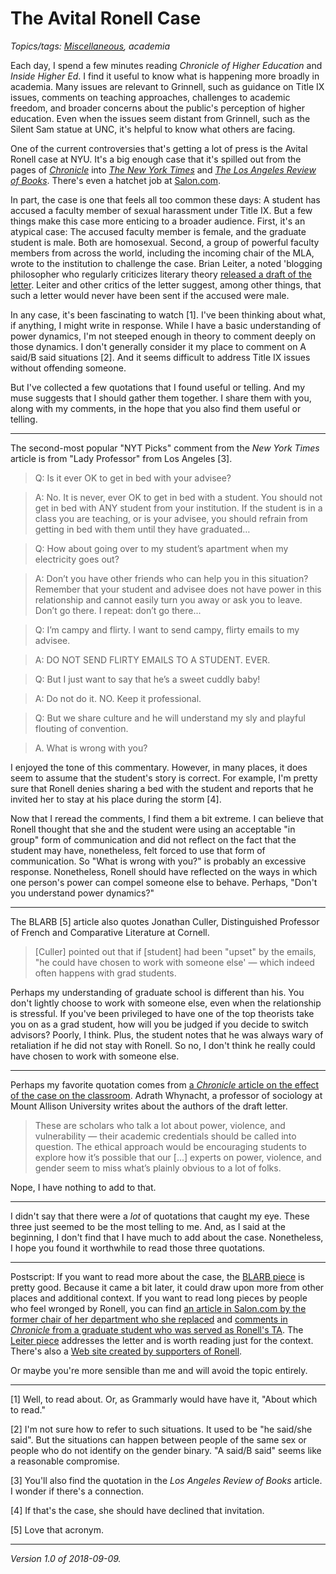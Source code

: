 The Avital Ronell Case
======================

*Topics/tags: [Miscellaneous](index-misc), academia*

Each day, I spend a few minutes reading _Chronicle of Higher Education_
and _Inside Higher Ed_.  I find it useful to know what is happening
more broadly in academia.  Many issues are relevant to Grinnell, such as
guidance on Title IX issues, comments on teaching approaches, challenges
to academic freedom, and broader concerns about the public's perception
of higher education.  Even when the issues seem distant from Grinnell,
such as the Silent Sam statue at UNC, it's helpful to know what others
are facing.

One of the current controversies that's getting a lot
of press is the Avital Ronell case at NYU.  It's a
big enough case that it's spilled out from the pages of
[_Chronicle_](https://www.chronicle.com/article/How-a-Letter-Defending-Avital/243650)
into [_The New York
Times_](https://www.nytimes.com/2018/08/13/nyregion/sexual-harassment-nyu-female-professor.html)
and [_The Los Angeles Review of
Books_](http://blog.lareviewofbooks.org/essays/avital-nimrod-sexual-harassment-campy-communications-nyu/).  There's even a hatchet job at [Salon.com](https://www.salon.com/2018/09/08/a-witch-hunt-or-a-quest-for-justice-an-insiders-perspective-on-disgraced-academic-avital-ronell/).

In part, the case is one that feels all too common these days: A student
has accused a faculty member of sexual harassment under Title IX.
But a few things make this case more enticing to a broader
audience.  First, it's an atypical case: The accused faculty member
is female, and the graduate student is male.  Both are homosexual.
Second, a group of powerful faculty members from across the
world, including the incoming chair of the MLA, wrote to the
institution to challenge the case.  Brian Leiter, a noted 'blogging
philosopher who regularly criticizes literary theory [released a draft of the
letter](http://leiterreports.typepad.com/blog/2018/06/blaming-the-victim-is-apparently-ok-when-the-accused-is-a-feminist-literary-theorist.html).
Leiter and other critics of the letter suggest, among other things,
that such a letter would never have been sent if the accused were male.

In any case, it's been fascinating to watch [1].  I've been thinking
about what, if anything, I might write in response.  While I have a
basic understanding of power dynamics, I'm not steeped enough in theory
to comment deeply on those dynamics.  I don't generally consider it my
place to comment on A said/B said situations [2].  And it seems difficult
to address Title IX issues without offending someone.

But I've collected a few quotations that I found useful or telling.  And
my muse suggests that I should gather them together.  I share them with
you, along with my comments, in the hope that you also find them useful
or telling.

---

The second-most popular "NYT Picks" comment from the _New York Times_ article
is from "Lady Professor" from Los Angeles [3].  

> Q: Is it ever OK to get in bed with your advisee?

> A: No. It is never, ever OK to get in bed with a student. You should not get in bed with ANY student from your institution. If the student is in a class you are teaching, or is your advisee, you should refrain from getting in bed with them until they have graduated…

> Q: How about going over to my student’s apartment when my electricity goes out?

> A: Don’t you have other friends who can help you in this situation? Remember that your student and advisee does not have power in this relationship and cannot easily turn you away or ask you to leave. Don’t go there. I repeat: don’t go there...

> Q: I’m campy and flirty. I want to send campy, flirty emails to my advisee.

> A: DO NOT SEND FLIRTY EMAILS TO A STUDENT. EVER.

> Q: But I just want to say that he’s a sweet cuddly baby!

> A: Do not do it. NO. Keep it professional.

> Q: But we share culture and he will understand my sly and playful flouting of convention.

> A. What is wrong with you?

I enjoyed the tone of this commentary.  However, in many places, it does
seem to assume that the student's story is correct.  For example,
I'm pretty sure that Ronell denies sharing a bed with the student and
reports that he invited her to stay at his place during the storm [4].

Now that I reread the comments, I find them a bit extreme.  I can believe
that Ronell thought that she and the student were using an acceptable
"in group" form of communication and did not reflect on the fact that
the student may have, nonetheless, felt forced to use that form of
communication.  So "What is wrong with you?" is probably an excessive
response.  Nonetheless, Ronell should have reflected on the ways in
which one person's power can compel someone else to behave.  Perhaps,
"Don't you understand power dynamics?"

---

The BLARB [5] article also quotes Jonathan Culler, Distinguished Professor
of French and Comparative Literature at Cornell.  

> [Culler] pointed out that if [student] had been "upset" by the emails,
"he could have chosen to work with someone else' — which indeed often
happens with grad students.

Perhaps my understanding of graduate school is different than his.
You don't lightly choose to work with someone else, even when the
relationship is stressful.  If you've been privileged to have one of the
top theorists take you on as a grad student, how will you be judged if you
decide to switch advisors?  Poorly, I think.  Plus, the student notes that
he was always wary of retaliation if he did not stay with Ronell.  So no,
I don't think he really could have chosen to work with someone else.

---

Perhaps my favorite quotation comes from [a
_Chronicle_ article on the effect of the case on the
classroom](https://www.chronicle.com/article/Avital-Ronell-Blowback-Has/244463).
Adrath Whynacht, a professor of sociology at Mount Allison University writes
about the authors of the draft letter.

> These are scholars who talk a lot about power, violence, and
vulnerability — their academic credentials should be called into
question. The ethical approach would be encouraging students to explore
how it’s possible that our [...] experts on power, violence, and gender
seem to miss what’s plainly obvious to a lot of folks.

Nope, I have nothing to add to that.

---

I didn't say that there were a *lot* of quotations that caught my eye.
These three just seemed to be the most telling to me.  And, as I said
at the beginning, I don't find that I have much to add about the case.
Nonetheless, I hope you found it worthwhile to read those three quotations.

---

Postscript: If you want to read more about the case, the [BLARB
piece](http://blog.lareviewofbooks.org/essays/avital-nimrod-sexual-harassment-campy-communications-nyu/)
is pretty good.  Because it came a bit later, it could draw upon
more from other places and additional context.  If you want to
read long pieces by people who feel wronged by Ronell, you can find
[an article in Salon.com by the former chair of her department who she
replaced](https://www.salon.com/2018/09/08/a-witch-hunt-or-a-quest-for-justice-an-insiders-perspective-on-disgraced-academic-avital-ronell/)
and [comments in _Chronicle_ from a
graduate student who was served as Ronell's
TA](https://www.chronicle.com/article/I-Worked-With-Avital-Ronell-I/244415).
The [Leiter
piece](http://leiterreports.typepad.com/blog/2018/06/blaming-the-victim-is-apparently-ok-when-the-accused-is-a-feminist-literary-theorist.html)
addresses the letter and is worth reading just for the
context.  There's also a [Web site created by supporters of
Ronell](https://theoryilluminati.com/).

Or maybe you're more sensible than me and will avoid the topic entirely.

---

[1] Well, to read about.  Or, as Grammarly would have have it, "About which
to read."  

[2] I'm not sure how to refer to such situations.  It used to be "he said/she
said".  But the situations can happen between people of the same sex or people
who do not identify on the gender binary.  "A said/B said" seems like a 
reasonable compromise.

[3] You'll also find the quotation in the _Los Angeles Review of Books_
article.  I wonder if there's a connection.

[4] If that's the case, she should have declined that invitation.

[5] Love that acronym.

---

*Version 1.0 of 2018-09-09.*
